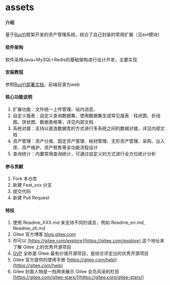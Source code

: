 # assets

#### 介绍
基于[RuoYi](http://ruoyi.vip/)框架开发的资产管理系统，结合了自己封装的常用扩展（见ext模块）

#### 软件架构
软件采用Java+MySQL+Redis的基础架构进行设计开发，主要实现


#### 安装教程

参照[RuoYi部署文档](https://doc.ruoyi.vip/ruoyi-vue/document/hjbs.html)，前端目录为web


#### 核心功能说明

1.  扩展功能：文件统一上传管理、站内消息、
2.  自定义报表：自定义查询数据集，使用数据集生成常见报表：柱状图、折线图、饼状图、数据表格等，详见内部文档
3.  系统对接：支持以直连数据库的方式进行多系统之间的数据对接，详见内部文档
4.  资产管理：资产分类、固定资产管理、耗材管理、无形资产管理、采购、出入库、资产维护、资产租售等全功能流程设计
5.  查询统计：内置常用查询统计，可通过自定义的方式进行全方位统计分析

#### 参与贡献

1.  Fork 本仓库
2.  新建 Feat_xxx 分支
3.  提交代码
4.  新建 Pull Request


#### 特技

1.  使用 Readme\_XXX.md 来支持不同的语言，例如 Readme\_en.md, Readme\_zh.md
2.  Gitee 官方博客 [blog.gitee.com](https://blog.gitee.com)
3.  你可以 [https://gitee.com/explore](https://gitee.com/explore) 这个地址来了解 Gitee 上的优秀开源项目
4.  [GVP](https://gitee.com/gvp) 全称是 Gitee 最有价值开源项目，是综合评定出的优秀开源项目
5.  Gitee 官方提供的使用手册 [https://gitee.com/help](https://gitee.com/help)
6.  Gitee 封面人物是一档用来展示 Gitee 会员风采的栏目 [https://gitee.com/gitee-stars/](https://gitee.com/gitee-stars/)
